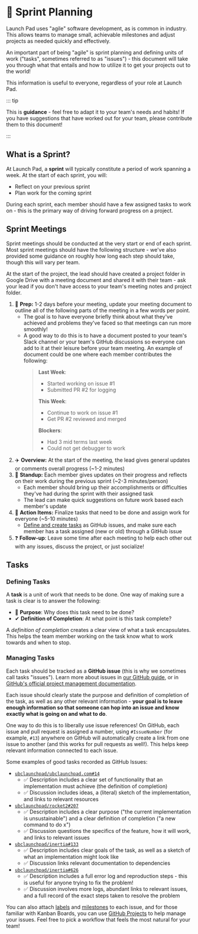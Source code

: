 # 🏃 Sprint Planning

Launch Pad uses "agile" software development, as is common in industry. This allows teams to manage small, achievable milestones and adjust projects as needed quickly and effectively.

An important part of being "agile" is sprint planning and defining units of work ("tasks", sometimes referred to as "issues") - this document will take you through what that entails and how to utilize it to get your projects out to the world!

This information is useful to everyone, regardless of your role at Launch Pad.

::: tip

This is **guidance** - feel free to adapt it to your team's needs and habits! If you have suggestions that have worked out for your team, please contribute them to this document!

:::

## What is a Sprint?

At Launch Pad, a **sprint** will typically constitute a period of work spanning a week. At the start of each sprint, you will:

- Reflect on your previous sprint
- Plan work for the coming sprint

During each sprint, each member should have a few assigned tasks to work on - this is the primary way of driving forward progress on a project.

## Sprint Meetings

Sprint meetings should be conducted at the very start or end of each sprint. Most sprint meetings should have the following structure - we've also provided some guidance on roughly how long each step should take, though this will vary per team.

At the start of the project, the lead should have created a project folder in Google Drive with a meeting document and shared it with their team - ask your lead if you don't have access to your team's meeting notes and project folder.

1. 📝 **Prep:** 1-2 days before your meeting, update your meeting document to outline all of the following parts of the meeting in a few words per point.
   - The goal is to have everyone briefly think about what they've achieved and problems they've faced so that meetings can run more smoothly!
   - A good way to do this is to have a document posted to your team's Slack channel or your team's GitHub discussions so everyone can add to it at their leisure before your team meeting. An example of document could be one where each member contributes the following:
     > **Last Week**:
     >
     > - Started working on issue #1
     > - Submitted PR #2 for logging
     >
     > **This Week**:
     >
     > - Continue to work on issue #1
     > - Get PR #2 reviewed and merged
     >
     > **Blockers**:
     >
     > - Had 3 mid terms last week
     > - Could not get debugger to work
2. ✈️ **Overview:** At the start of the meeting, the lead gives general updates or comments overall progress (~1-2 minutes)
3. 👋 **Standup:** Each member gives updates on their progress and reflects on their work during the previous sprint (~2-3 minutes/person)
   - Each member should bring up their accomplishments or difficulties they've had during the sprint with their assigned task
   - The lead can make quick suggestions on future work based each member's update
4. 🚀 **Action Items:** Finalize tasks that need to be done and assign work for everyone (~5-10 minutes)
   - [Define and create tasks](#tasks) as GitHub issues, and make sure each member has a task assigned (new or old) through a GitHub issue
5. ❓ **Follow-up**: Leave some time after each meeting to help each other out with any issues, discuss the project, or just socialize!

## Tasks

### Defining Tasks

A **task** is a unit of work that needs to be done. One way of making sure a task is clear is to answer the following:

- 💪 **Purpose**: Why does this task need to be done?
- ✔ **Definition of Completion**: At what point is this task complete?

A _definition of completion_ creates a clear view of what a task encapsulates. This helps the team member working on the task know what to work towards and when to stop.

### Managing Tasks

Each task should be tracked as a **GitHub issue** (this is why we sometimes call tasks "issues"). Learn more about issues in [our GitHub guide](/github.md#issues), or in [GitHub's official project management documentation](https://github.com/features/project-management/).

Each issue should clearly state the purpose and definition of completion of the task, as well as any other relevant information - **your goal is to leave enough information so that someone can hop into an issue and know exactly what is going on and what to do**.

One way to do this is to liberally use issue references! On GitHub, each issue and pull request is assigned a number, using `#IssueNumber` (for example, `#13`) anywhere on GitHub will automatically create a link from one issue to another (and this works for pull requests as well!). This helps keep relevant information connected to each issue.

Some examples of good tasks recorded as GitHub Issues:

- [`ubclaunchpad/ubclaunchpad.com#14`](https://github.com/ubclaunchpad/ubclaunchpad.com/issues/14)
  - ✅ Description includes a clear set of functionality that an implementation must achieve (the definition of completion)
  - ✅ Discussion includes ideas, a (literal) sketch of the implementation, and links to relevant resources
- [`ubclaunchpad/rocket2#207`](https://github.com/ubclaunchpad/rocket2/issues/207)
  - ✅ Description includes a clear purpose ("the current implementation is unsustainable") and a clear definition of completion ("a new command to do x")
  - ✅ Discussion questions the specifics of the feature, how it will work, and links to relevant issues
- [`ubclaunchpad/inertia#133`](https://github.com/ubclaunchpad/inertia/issues/133)
  - ✅ Description includes clear goals of the task, as well as a sketch of what an implementation might look like
  - ✅ Discussion links relevant documentation to dependencies
- [`ubclaunchpad/inertia#626`](https://github.com/ubclaunchpad/inertia/issues/626)
  - ✅ Description includes a full error log and reproduction steps - this is useful for anyone trying to fix the problem!
  - ✅ Discussion involves more logs, abundant links to relevant issues, and a full record of the exact steps taken to resolve the problem

You can also attach [labels](https://help.github.com/en/github/managing-your-work-on-github/applying-labels-to-issues-and-pull-requests) and [milestones](https://help.github.com/en/github/managing-your-work-on-github/viewing-your-milestones-progress) to each issue, and for those familiar with Kanban Boards, you can use [GitHub Projects](https://help.github.com/en/github/managing-your-work-on-github/about-project-boards) to help manage your issues. Feel free to pick a workflow that feels the most natural for your team!
